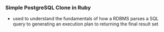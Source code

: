 ### Simple PostgreSQL Clone in Ruby
* used to understand the fundamentals of how a RDBMS parses a SQL query to generating an execution plan to returning the final result set
